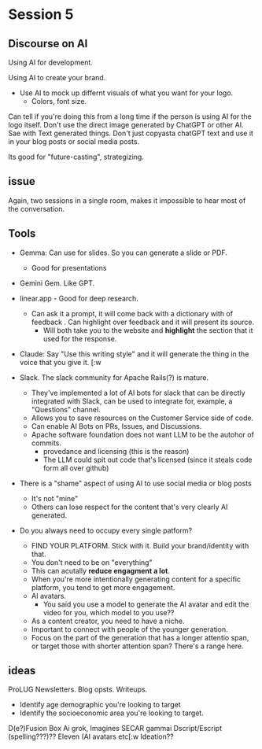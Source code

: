 # Session 5

## Discourse on AI
Using AI for development.  


Using AI to create your brand.

- Use AI to mock up differnt visuals of what you want for your logo.  
    - Colors, font size.

 Can tell if you're doing this from a long time if the person is using AI for
 the logo itself. Don't use the direct image generated by ChatGPT or other AI. 
 Sae with Text generated things. Don't just copyasta chatGPT text and use it in
 your blog posts or social media posts.   

Its good for "future-casting", strategizing.  

## issue
Again, two sessions in a single room, makes it impossible to hear most of the
conversation.  

## Tools
- Gemma: Can use for slides. So you can generate a slide or PDF.  
    - Good for presentations
- Gemini Gem. Like GPT.  
- linear.app - Good for deep research.  
    - Can ask it a prompt, it will come back with a dictionary with of feedback
    . Can highlight over feedback and it will present its source.  
        - Will both take you to the website and **highlight** the section that
          it used for the response.  

- Claude: Say "Use this writing style" and it will generate the thing in the
  voice that you give it.  [:w

- Slack. The slack community for Apache Rails(?) is mature. 
    - They've implemented a lot of AI bots for slack that can be directly
      integrated with Slack, can be used to integrate for, example, a
      "Questions" channel.  
    - Allows you to save resources on the Customer Service side of code.  
    - Can enable AI Bots on PRs, Issues, and Discussions.  
    - Apache software foundation does not want LLM to be the autohor of commits.  
        - provedance and licensing (this is the reason)
        - The LLM could spit out code that's licensed (since it steals code
          form all over github)

- There is a "shame" aspect of using AI to use social media or blog posts
    - It's not "mine"
    - Others can lose respect for the content that's very clearly AI generated.  


- Do you always need to occupy every single patform?
    - FIND YOUR PLATFORM. Stick with it. Build your brand/identity with that.  
    - You don't need to be on "everything"
    - This can acutally **reduce engagment a lot**.  
    - When you're more intentionally generating content for a specific
      platform, you tend to get more engagement.  
    - AI avatars.
        - You said you use a model to generate the AI avatar and edit the video
          for you, which model to you use??
    - As a content creator, you need to have a niche.  
    - Important to connect with people of the younger generation.  
    - Focus on the part of the generation that has a longer attentio span, or
      target those with shorter attention span? There's a range here.  

## ideas

ProLUG Newsletters. Blog opsts. Writeups.  
- Identify age demographic you're looking to target
- Identify the socioeconomic area you're looking to target.

D(e?)Fusion Box
Ai grok, Imagines 
SECAR
gammai
Dscript/Escript (spelling???)?? 
Eleven (AI avatars etc[:w
Ideation?? 





